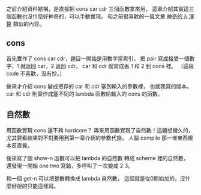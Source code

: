 之前介紹資料結構，是直接把 cons car cdr 三個函數拿來用，
這章介紹其實這三個函數也沒什麼好神奇的，可以手動實現。
和之前很喜歡的一篇文章
[神奇的 &lambda; 演算](http://www.jianshu.com/p/e7db2f50b012)
類似的內容。

## cons
首先實作了 cons car cdr，題目一開始是用數字當索引，
把 pair 寫成接受一個數字，1 就返回 car，2 返回 cdr。
car 和 cdr 就寫成丟 1 和 2 到 cons 裡。
（這段 code 不喜歡，沒有抄。）

後來才介紹 cons 變成把存的 car 和 cdr 塞到輸入的參數裡，
也就我寫的版本。
car 和 cdr 則實作成塞不同的 lambda 函數給輸入的 cons 的函數。

## 自然數
用函數實現 cons 還不夠 hardcore？
再來用函數實現了自然數！這題想蠻久的，
尤其要看結果對不對要用到第一章介紹的參數代換，
人腦 compile 那一堆東西根本反直覺。

後來寫了個 show-n 函數可以把 lambda 的自然數
轉成 scheme 裡的自然數，
還發現一開始 one two 寫錯，多呼叫了一次變成 2 3。

和一個 get-n 可以把整數轉換成 lambda 自然數，
這個就是從0開始加的，沒什麼好說的只能這樣寫。
